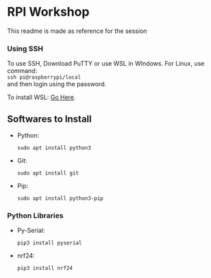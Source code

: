 # RPI Workshop

This readme is made as reference for the session

### Using SSH

To use SSH, Download PuTTY or use WSL in WIndows. For Linux, use command:  
`ssh pi@raspberrypi/local`  
and then login using the password.

To install WSL: [Go Here](https://docs.microsoft.com/en-us/windows/wsl/install-win10).

## Softwares to Install

- Python:
   <pre><code>sudo apt install python3</code></pre>
- Git:
   <pre><code>sudo apt install git</code></pre>
- Pip:
   <pre><code>sudo apt install python3-pip</code></pre>

### Python Libraries

- Py-Serial:
  <pre><code>pip3 install pyserial</code></pre>
- nrf24:
  <pre><code>pip3 install nrf24</code></pre>
